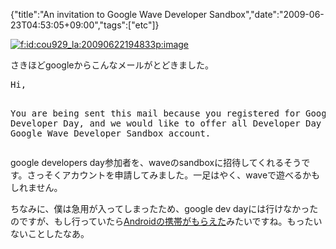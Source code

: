 {"title":"An invitation to Google Wave Developer Sandbox","date":"2009-06-23T04:53:05+09:00","tags":["etc"]}

<!-- DATE: 2009-06-22T19:53:05+00:00 -->
<!-- OLDURL: http://d.hatena.ne.jp/cou929_la/20090622/ -->


<div class="section">
<p><a href="http://f.hatena.ne.jp/cou929_la/20090622194833" class="hatena-fotolife" target="_blank"><img src="http://cdn-ak.f.st-hatena.com/images/fotolife/c/cou929_la/20090622/20090622194833.png" alt="f:id:cou929_la:20090622194833p:image" title="f:id:cou929_la:20090622194833p:image" class="hatena-fotolife"></a></p>
<p>さきほどgoogleからこんなメールがとどきました。</p>
<pre>
Hi,

You are being sent this mail because you registered for Google Developer
Day, and we would like to offer all Developer Day attendees a Google
Wave Developer Sandbox account.
</pre>

<p>google developers day参加者を、waveのsandboxに招待してくれるそうです。さっそくアカウントを申請してみました。一足はやく、waveで遊べるかもしれません。</p>
<p>ちなみに、僕は急用が入ってしまったため、google dev dayには行けなかったのですが、もし行っていたら<a href="http://d.hatena.ne.jp/nakamura001/20090609/1244566969" target="_blank">Androidの携帯がもらえた</a>みたいですね。もったいないことしたなあ。</p>
</div>






